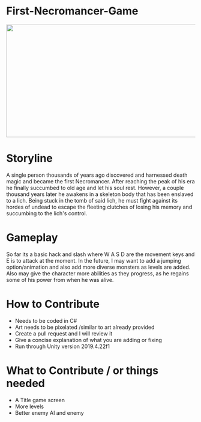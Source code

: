 # First-Necromancer-Game
<p align="left">
 <p align="center">
 <img width="900" height="300" src="/media/WKsygioFNM.gif">
</p>
<p align="left">  

# Storyline  
A single person thousands of years ago discovered and harnessed death magic and became the first Necromancer. After reaching the peak of his era he finally succumbed to old age and let his soul rest. However, a couple thousand years later he awakens in a skeleton body that has been enslaved to a lich. Being stuck in the tomb of said lich, he must fight against its hordes of undead to escape the fleeting clutches of losing his memory and succumbing to the lich's control.
# Gameplay
So far its a basic hack and slash where W A S D are the movement keys and E is to attack at the moment. In the future, I may want to add a jumping option/animation and also add more diverse monsters as levels are added. Also may give the character more abilities as they progress, as he regains some of his power from when he was alive.
# How to Contribute
* Needs to be coded in C# 
* Art needs to be pixelated /similar to art already provided
* Create a pull request and I will review it
* Give a concise explanation of what you are adding or fixing
* Run through Unity version 2019.4.22f1
# What to Contribute / or things needed
* A Title game screen
* More levels
* Better enemy AI and enemy
